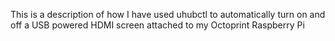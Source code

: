 This is a description of how I have used uhubctl to automatically turn on and off a USB powered HDMI screen attached to my Octoprint Raspberry Pi
